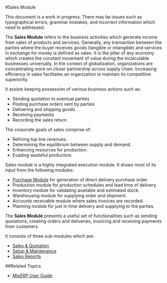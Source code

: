 #Sales Module

<div class="ui warning message">
    This document is a work in progress. There may be issues such as typographical errors, 
    grammar mistakes, and incorrect information which need to addressed.
</div>

The **Sales Module** refers to the business activities which generate income from sales of
products and services. Generally, any transaction between the parties where the buyer receives 
goods (tangible or intangible) and services in exchange for money is defined as sales. 
It is the pillar of any economy which creates the constant movement of value during the 
incalculable businesses universally. In the context of globalization, organizations are 
concentrating more on closer partnership across supply chain. Increasing efficiency 
in sales facilitates an organization to maintain its competitive superiority.

It assists keeping possession of various business actions such as:
 
* Sending quotation to eventual parties
* Posting purchase orders sent by parties
* Delivering and shipping goods
* Receiving payments
* Recording the sales return

The corporate goals of sales comprise of:

*	Refining top line revenues.
*	Determining the equilibrium between supply and demand.
*	Enhancing resources for production.
*	Evading wasteful production.

Sales module is a highly integrated execution module. It draws most of its input from the
following modules:

*	[Purchase Module](../purchase/index.md) for generation of direct delivery purchase order.
*	Production module for production schedules and lead time of delivery.
*	Inventory module for validating available and estimated stock.
*	Warehousing module for supplying order and shipment.
*	Accounts receivable module where sales invoices are recorded.
*	Planning module for just in time delivery and supplying to the parties.

The **Sales Module** presents a useful set of functionalities such as sending quotations,
creating orders and deliveries, invoicing 
and receiving payments from customers. 

It consists of three sub-modules which are:

*	[Sales & Quotation](sales-and-quotation.md)
*	[Setup & Maintenance](setup-and-maintenance.md)
*	[Sales Reports](sales-reports.md)

##Related Topics
* [MixERP User Guide](../index.md)

